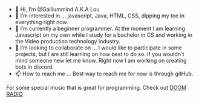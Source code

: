 - 👋 Hi, I’m @Galliummind A.K.A Lou
- 👀 I’m interested in ... javascript, Java, HTML, CSS, dipping my toe in everything right now.
- 🌱 I’m currently a beginner programmer. At the moment I am learning Javascript on my own while I study for a bachelor in CS and working in the Video production technology industry. 
- 💞️ I’m looking to collaborate on ... I would like to participate in some projects, but I am still learning on how best to do so. If you wouldn't mind someone new
      let me know. Right now I am working on creating bots in discord.
- 📫 How to reach me ... Best way to reach me for now is through gitHub. 

For some special music that is great for programming. Check out [DOOM RADIO](https://www.youtube.com/watch?v=JEuAYnjtJP0)

<!---
Galliummind/Galliummind is a ✨ special ✨ repository because its `README.md` (this file) appears on your GitHub profile.
You can click the Preview link to take a look at your changes.
--->
